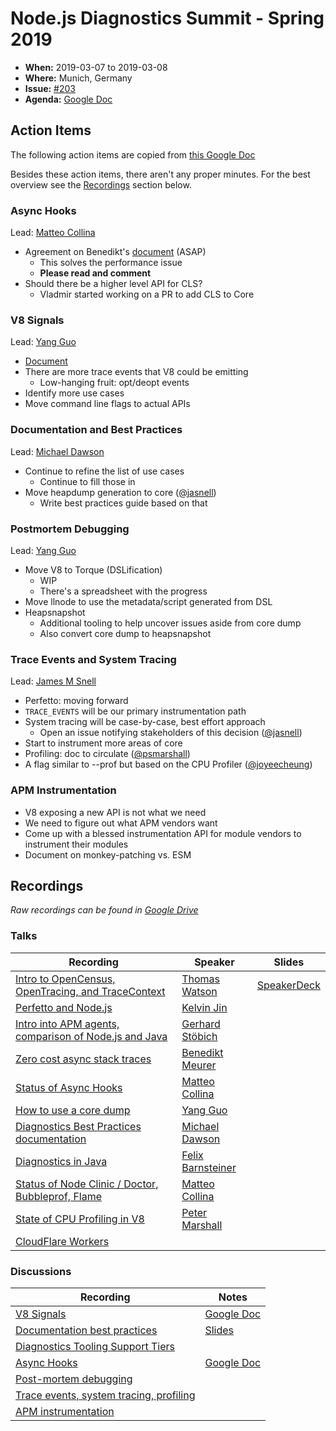# Node.js Diagnostics Summit - Spring 2019

- **When:** 2019-03-07 to 2019-03-08 
- **Where:** Munich, Germany
- **Issue:** [#203](https://github.com/nodejs/diagnostics/issues/203)
- **Agenda:** [Google Doc](https://docs.google.com/document/d/1Ub4kqznhEXHzKtS4ArK5KGBzwRLa29Kamr4lo2BvzcE/preview)

## Action Items

The following action items are copied from [this Google Doc](https://docs.google.com/document/d/1ftJCXFM_Yi45O2nr5O7YwdOMO7iUbWSx-UStvOYMu28/edit)

Besides these action items, there aren't any proper minutes.
For the best overview see the [Recordings](#recordings) section below.

### Async Hooks

Lead: [Matteo Collina](https://github.com/mcollina)

- Agreement on Benedikt's [document](http://bit.ly/making-async-hooks-fast-enough) (ASAP)
  - This solves the performance issue
  - **Please read and comment**
- Should there be a higher level API for CLS?
  - Vladmir started working on a PR to add CLS to Core

### V8 Signals

Lead: [Yang Guo](https://github.com/hashseed)

- [Document](https://docs.google.com/document/d/1xHl4qF2olKtDEPQFkci8g_wF3oTA-NBoJ6z5cpw1PWk)
- There are more trace events that V8 could be emitting
  - Low-hanging fruit: opt/deopt events
- Identify more use cases
- Move command line flags to actual APIs

### Documentation and Best Practices

Lead: [Michael Dawson](https://github.com/mhdawson)

- Continue to refine the list of use cases
  - Continue to fill those in
- Move heapdump generation to core ([@jasnell](https://github.com/jasnell))
  - Write best practices guide based on that

### Postmortem Debugging

Lead: [Yang Guo](https://github.com/hashseed)

- Move V8 to Torque (DSLification)
  - WIP
  - There's a spreadsheet with the progress
- Move llnode to use the metadata/script generated from DSL
- Heapsnapshot
  - Additional tooling to help uncover issues aside from core dump
  - Also convert core dump to heapsnapshot

### Trace Events and System Tracing

Lead: [James M Snell](https://github.com/jasnell)

- Perfetto: moving forward
- `TRACE_EVENTS` will be our primary instrumentation path
- System tracing will be case-by-case, best effort approach
  - Open an issue notifying stakeholders of this decision ([@jasnell](https://github.com/jasnell))
- Start to instrument more areas of core
- Profiling: doc to circulate ([@psmarshall](https://github.com/psmarshall))
- A flag similar to --prof but based on the CPU Profiler ([@joyeecheung](https://github.com/joyeecheung))

### APM Instrumentation

- V8 exposing a new API is not what we need
- We need to figure out what APM vendors want
- Come up with a blessed instrumentation API for module vendors to instrument their modules
- Document on monkey-patching vs. ESM

## Recordings

_Raw recordings can be found in [Google Drive](https://drive.google.com/drive/folders/1YLrO8XwAdWPaFNmyZZRqPAsSIDGo_RXw)_

### Talks

| Recording | Speaker | Slides |
|-----------|---------|--------|
| [Intro to OpenCensus, OpenTracing, and TraceContext](https://drive.google.com/file/d/1Of-bwwZtv0sb-7R1cEjyIqizDgyT4a4i/view?t=865) | [Thomas Watson](https://github.com/watson) | [SpeakerDeck](https://speakerdeck.com/wa7son/standards-in-distributed-tracing)
| [Perfetto and Node.js](https://drive.google.com/file/d/1Of-bwwZtv0sb-7R1cEjyIqizDgyT4a4i/view?t=2557) | [Kelvin Jin](https://github.com/kjin) |
| [Intro into APM agents, comparison of Node.js and Java](https://drive.google.com/file/d/1Of-bwwZtv0sb-7R1cEjyIqizDgyT4a4i/view?t=4700) | [Gerhard Stöbich](https://github.com/flarna) |
| [Zero cost async stack traces](https://drive.google.com/file/d/1Of-bwwZtv0sb-7R1cEjyIqizDgyT4a4i/view?t=6797) | [Benedikt Meurer](https://github.com/bmeurer) |
| [Status of Async Hooks](https://drive.google.com/file/d/1Of-bwwZtv0sb-7R1cEjyIqizDgyT4a4i/view?t=9870) | [Matteo Collina](https://github.com/mcollina) |
| [How to use a core dump](https://drive.google.com/file/d/1Of-bwwZtv0sb-7R1cEjyIqizDgyT4a4i/view?t=11302) | [Yang Guo](https://github.com/hashseed) |
| [Diagnostics Best Practices documentation](https://drive.google.com/file/d/1Of-bwwZtv0sb-7R1cEjyIqizDgyT4a4i/view?t=12125) | [Michael Dawson](https://github.com/mhdawson) |
| [Diagnostics in Java](https://drive.google.com/file/d/15MzZoIiUKpOUr86inpUqsl2phUsk05x2/view?t=143) | [Felix Barnsteiner](https://github.com/felixbarny) |
| [Status of Node Clinic / Doctor, Bubbleprof, Flame](https://drive.google.com/file/d/15MzZoIiUKpOUr86inpUqsl2phUsk05x2/view?t=2008) | [Matteo Collina](https://github.com/mcollina) |
| [State of CPU Profiling in V8](https://drive.google.com/file/d/1vIdYiFYW7S3804U7_5iznP9M-IO8xvNv/view?t=52) | [Peter Marshall](https://github.com/psmarshall) |
| [CloudFlare Workers](https://drive.google.com/file/d/1zlY37F-AtunGyqMbMC6TaAB40icN8GU0/view) |

### Discussions

| Recording | Notes |
|-----------|-------|
| [V8 Signals](https://drive.google.com/file/d/1LeSfIzArwvJfy2kGtbxF6HiMOukLabOg/view?t=281) | [Google Doc](https://docs.google.com/document/d/1xHl4qF2olKtDEPQFkci8g_wF3oTA-NBoJ6z5cpw1PWk/preview)
| [Documentation best practices](https://drive.google.com/file/d/1LeSfIzArwvJfy2kGtbxF6HiMOukLabOg/view?t=3232) | [Slides](https://github.com/nodejs/diagnostics/files/2957405/Diagnostic.Summit.-.Best.Practices.pdf)
| [Diagnostics Tooling Support Tiers](https://drive.google.com/file/d/1LeSfIzArwvJfy2kGtbxF6HiMOukLabOg/view?t=3388) |
| [Async Hooks](https://drive.google.com/file/d/1LeSfIzArwvJfy2kGtbxF6HiMOukLabOg/view?t=9227) | [Google Doc](https://docs.google.com/document/d/1g8OrG5lMIUhRn1zbkutgY83MiTSMx-0NHDs8Bf-nXxM/preview)
| [Post-mortem debugging](https://drive.google.com/file/d/1Enw2Z0R9pNsoaCVq8LPK6Ja-P-T5QX-h/view?t=2940) |
| [Trace events, system tracing, profiling](https://drive.google.com/file/d/1U9SfKfb83M-AQX3IL-XgX-OGuGAz4c5w/view) |
| [APM instrumentation](https://drive.google.com/file/d/11nk_cZYUCZhUKptHD-4dlS5PxQTeLXlc/view) |
